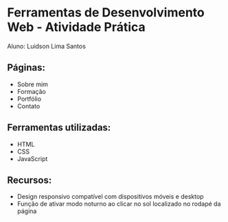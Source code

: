 # Ferramentas de Desenvolvimento Web - Atividade Prática
Aluno: Luidson Lima Santos


## Páginas:
* Sobre mim
* Formação
* Portfólio
* Contato

## Ferramentas utilizadas:
* HTML
* CSS
* JavaScript

## Recursos:
* Design responsivo compatível com dispositivos móveis e desktop
* Função de ativar modo noturno ao clicar no sol localizado no rodapé da página